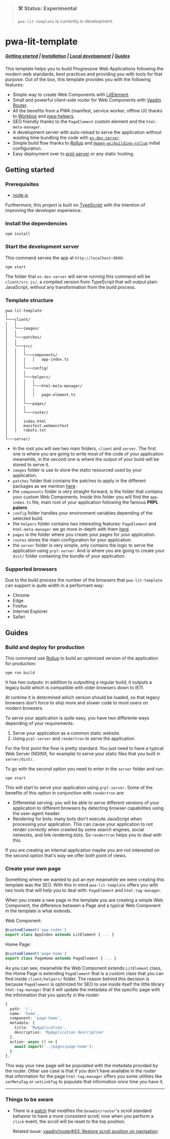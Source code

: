 > ### 🛠 Status: Experimental
>
> `pwa-lit-template` is currently in development.

# pwa-lit-template

##### [Getting started](#getting-started) | [Installation](#install-the-dependencies) | [Local development](#start-the-development-server) | [Guides](#guides)

This template helps you to build Progressive Web Applications following the modern web standards, best practices and providing you with tools for that purpose. Out of the box, this template provides you with the following features:

- Simple way to create Web Components with [LitElement](https://lit-element.polymer-project.org).
- Small and powerful client-side router for Web Components with [Vaadin Router](https://vaadin.com/router).
- All the benefits from a PWA (manifest, service worker, offline UI) thanks to [Workbox](https://developers.google.com/web/tools/workbox) and [pwa-helpers](https://github.com/thepassle/pwa-helpers).
- SEO friendly thanks to the `PageElement` custom element and the `html-meta-manager`.
- A development server with auto-reload to serve the application without wasting time bundling the code with [`es-dev-server`](https://open-wc.org/developing/es-dev-server.html).
- Simple build flow thanks to [Rollup](https://rollupjs.org) and [`@open-wc/building-rollup`](https://open-wc.org/building/building-rollup.html) initial configuration.
- Easy deployment over to [prpl-server](https://github.com/Polymer/prpl-server) or any static hosting.

## Getting started

### Prerequisites

- [node.js](https://nodejs.org)

Furthermore, this project is built on [TypeScript](https://www.typescriptlang.org) with the intention of improving the developer experience.

### Install the dependencies

    npm install

### Start the development server

This command serves the app at `http://localhost:8080`:

    npm start

The folder that `es-dev-server` will serve running this command will be `client/src-js/`, a compiled version from TypeScript that will output plain JavaScript, without any transformation from the build process.

### Template structure

```
pwa-lit-template
│
└───client/
│   │
│   └───images/
│   │
│   └───patches/
│   │
│   └───src/
│   │   │
│   │   └───components/
│   │   │   │   app-index.ts
│   │   │
│   │   └───config/
│   │   │
│   │   └───helpers/
│   │   │   │
│   │   │   └───html-meta-manager/
│   │   │   │
│   │   │   │   page-element.ts
│   │   │
│   │   └───pages/
│   │   │
│   │   └───router/
│   │
│   │   index.html
│   │   manifest.webmanifest
│   │   robots.txt
│
└───server/
```

- In the root you will see two main folders, `client` and `server`. The first one is where you are going to write most of the code of your application meanwhile, in the second one is where the output of your build will be stored to serve it.
- `images` folder is use to store the static resourced used by your application.
- `patches` folder that contains the patches to apply in the different packages as we mention [here](#things-to-be-aware).
- the `components` folder is very straight-forward, is the folder that contains your custom Web Components. Inside this folder you will find the `app-index.ts` file, main root of your application following the famous **PRPL patern**.
- `config` folder handles your environment variables depending of the selected build.
- the `helpers` folder contains two interesting features: `PageElement` and `html-meta-manager` we go more in-depth with them [here](#create-your-own-page).
- `pages` is the folder where you create your pages for your application.
- `routes` stores the main configuration for your application.
- the `server` folder is very simple, only contains the logic to serve the application using `prpl-server`. And is where you are going to create your `dist/` folder containing the bundle of your application.

### Supported browsers

Due to the build process the number of the browsers that `pwa-lit-template` can support is quite width in a performant way:

- Chrome
- Edge
- Firefox
- Internet Explorer
- Safari

## Guides

### Build and deploy for production

This command use [Rollup](https://github.com/rollup/rollup) to build an optimized version of the application for production:

    npm run build

It has two outputs: in addition to outputting a regular build, it outputs a legacy build which is compatible with older browsers down to IE11.

At runtime it is determined which version should be loaded, so that legacy browsers don't force to ship more and slower code to most users on modern browsers.

To serve your application is quite easy, you have two differente ways depending of your requirements:

1. Serve your application as a common static website.
2. Using `prpl-server` and `rendertron` to serve the application.

For the first point the flow is pretty standard. You just need to have a typical Web Server (NGINX, for example) to serve your static files that you built in `server/dist/`.

To go with the second option you need to enter in the `server` folder and run:

    npm start

This will start to serve your application using `prpl-server`. Some of the benefits of this option in conjunction with `rendertron` are:

- Differential serving: you will be able to serve different versions of your application to different browsers by detecting browser capabilities using the user-agent header.
- Rendering for bots: many bots don't execute JavaScript when processing your application. This can cause your application to not render correctly when crawled by some search engines, social networks, and link rendering bots. So `rendertron` helps you to deal with this.

If you are creating an internal application maybe you are not interested on the second option that's way we offer both point of views.

### Create your own page

Something where we wanted to put an eye meanwhile we were creating this template was the SEO. With this in mind `pwa-lit-template` offers you with two tools that will help you to deal with: `PageElement` and `html-tag-manager`.

When you create a new page in the template you are creating a simple Web Component, the difference between a Page and a typical Web Component in the template is what extends.

Web Component:

```typescript
@customElement('app-index')
export class AppIndex extends LitElement { ... }
```

Home Page:

```typescript
@customElement('page-home')
export class PageHome extends PageElement { ... }
```

As you can see, meanwhile the Web Component extends `LitElement` class, the Home Page is extending `PageElement` that is a custom class that you can find inside `client/helpers/` folder. The reason behind this decision is because `PageElement` is optimized for SEO to use inside itself the little library `html-tag-manager` that it will update the metadata of the specific page with the information that you specify in the router:

```typescript
{
  path: '/',
  name: 'home',
  component: 'page-home',
  metadata: {
    title: 'MyApplication',
    description: 'MyApplication description'
  },
  action: async () => {
    await import('../pages/page-home');
  }
},
```

This way your new page will be populated with the metadata provided by the router. Other use case is that if you don't have available in the router that information for the page `html-tag-manager` offers you some utilities like `setMetaTag` or `setLinkTag` to populate that information once time you have it.

---

### Things to be aware

- There is a [patch](client/patches/@vaadin+router+1.7.2.patch) that modifies the `@vaadin/router`'s scroll standard behavior to have a more consistent scroll; now when you perform a `click` event, the scroll will be reset to the top position.

  Related issue: [vaadin/router#43: Restore scroll position on navigation](https://github.com/vaadin/vaadin-router/issues/43)
